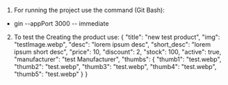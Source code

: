 1. For running the project use the command (Git Bash):
 - gin --appPort 3000 -- immediate


2. To test the Creating the product use:
{
  "title": "new test product",
  "img": "testImage.webp",
  "desc": "lorem ipsum desc",
  "short_desc": "lorem ipsum short desc",
  "price": 10,
  "discount": 2,
  "stock": 100,
  "active": true,
  "manufacturer": "test Manufacturer",
  "thumbs": {
    "thumb1": "test.webp",
    "thumb2": "test.webp",
    "thumb3": "test.webp",
    "thumb4": "test.webp",
    "thumb5": "test.webp"
  }
}